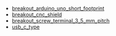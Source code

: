 * [breakout_arduino_uno_short_footprint](breakout_arduino_uno_short_footprint)
* [breakout_cnc_shield](breakout_cnc_shield)
* [breakout_screw_terminal_3_5_mm_pitch](breakout_screw_terminal_3_5_mm_pitch)
* [usb_c_type](usb_c_type)
